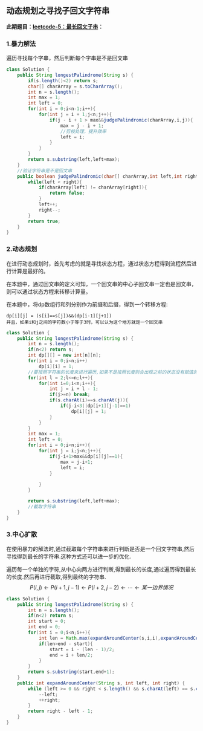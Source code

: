 ## 动态规划之寻找子回文字符串

**此期题目：[leetcode-5：最长回文子串](https://leetcode-cn.com/problems/longest-palindromic-substring/)：**

### 1.暴力解法

遍历寻找每个字串，然后判断每个字串是不是回文串

```java
class Solution {
    public String longestPalindrome(String s) {
        if(s.length()<2) return s;
        char[] charArray = s.toCharArray();
        int n = s.length();
        int max = 1;
        int left = 0;
        for(int i = 0;i<n-1;i++){
            for(int j = i + 1;j<n;j++){
                if(j - i + 1 > max&&judgePalindromic(charArray,i,j)){
                    max = j - i + 1;
                    //剪枝处理，提升效率
                    left = i;
                }
            }
        }
        return s.substring(left,left+max);
    }
    //验证字符串是不是回文串
    public boolean judgePalindromic(char[] charArray,int left,int right){
        while(left < right){
            if(charArray[left] != charArray[right]){
                return false;
            }
            left++;
            right--;
        }
        return true;
    }
}
```

### 2.动态规划

在进行动态规划时，首先考虑的就是寻找状态方程，通过状态方程得到流程然后进行计算是最好的。

在本题中，通过回文串的定义可知，一个回文串的中心子回文串一定也是回文串，则可以通过状态方程来转移计算量。

在本题中，将dp数组行和列分别作为前缀和后缀，得到一个转移方程:

```
dp[i][j] = (s[i]==s[j])&&(dp[i-1][j+1])
并且，如果i和j之间的字符数小于等于3时，可以认为这个地方就是一个回文串
```



```java
class Solution {
    public String longestPalindrome(String s) {
        int n = s.length();
        if(n<2) return s;
        int dp[][] = new int[n][n];
        for(int i = 0;i<n;i++)
            dp[i][i] = 1;
        //要按照字符串的长度来进行遍历,如果不是按照长度则会出现之前的状态没有赋值的情况.
        for(int l = 2;l<=n;l++){
            for(int i=0;i<n;i++){
                int j = i + l - 1;
                if(j>=n) break;
                if(s.charAt(i)==s.charAt(j)){
                    if(j-i<3||dp[i+1][j-1]==1)
                        dp[i][j] = 1;
                }
            }
        }
        int max = 1;
        int left = 0;
        for(int i = 0;i<n;i++){
            for(int j = i;j<n;j++){
                if(j-i+1>max&&dp[i][j]==1){
                    max = j-i+1;
                    left = i;
                }
                    
            }
        }

        return s.substring(left,left+max);
        //截取字符串
    }
}
```

### 3.中心扩散

在使用暴力的解法时,通过截取每个字符串来进行判断是否是一个回文字符串,然后寻找得到最长的字符串.这种方式还可以进一步的优化.

遍历每一个单独的字符,从中心向两方进行判断,得到最长的长度,通过遍历得到最长的长度.然后再进行截取,得到最终的字符串.
$$
P(i,j)←P(i+1,j−1)←P(i+2,j−2)←⋯←某一边界情况
$$

```java
class Solution {
    public String longestPalindrome(String s) {
        int n = s.length();
        if(n<2) return s;
        int start = 0;
        int end = 0;
        for(int i = 0;i<n;i++){
            int len = Math.max(expandAroundCenter(s,i,i),expandAroundCenter(s,i,i+1));
            if(len>end - start){
                start = i - (len - 1)/2;
                end = i + len/2;
            }
        }
        return s.substring(start,end+1);
    }
    public int expandAroundCenter(String s, int left, int right) {
        while (left >= 0 && right < s.length() && s.charAt(left) == s.charAt(right)) {
            --left;
            ++right;
        }
        return right - left - 1;
    }
}
```

